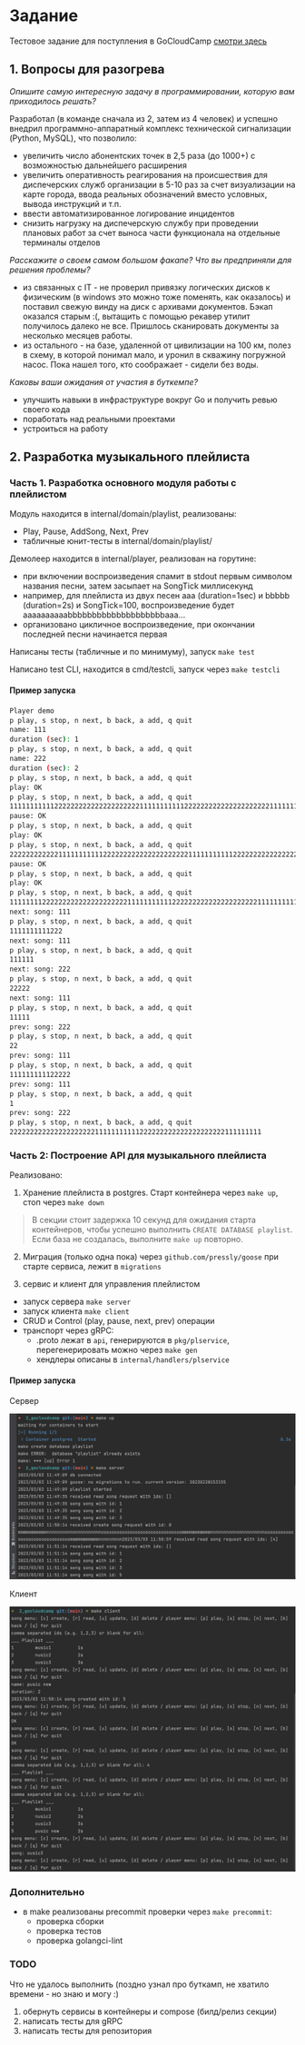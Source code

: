 # Задание

Тестовое задание для поступления в GoCloudCamp [смотри здесь](TASK.md)


## 1. Вопросы для разогрева

_Опишите самую интересную задачу в программировании, которую вам приходилось решать?_

Разработал (в команде сначала из 2, затем из 4 человек) и успешно внедрил программно-аппаратный комплекс технической сигнализации (Python, MySQL), что позволило:
- увеличить число абонентских точек в 2,5 раза (до 1000+) с возможностью дальнейшего расширения
- увеличить оперативность реагирования на происшествия для диспечерских служб организации в 5-10 раз за счет визуализации на карте города, ввода реальных обозначений вместо условных, вывода инструкций и т.п.
- ввести автоматизированное логирование инцидентов
- снизить нагрузку на диспечерскую службу при проведении плановых работ за счет выноса части функционала на отдельные терминалы отделов

_Расскажите о своем самом большом факапе? Что вы предприняли для решения проблемы?_

- из связанных с IT - не проверил привязку логических дисков к физическим (в windows это можно тоже поменять, как оказалось) и поставил свежую винду на диск с архивами документов. Бэкап оказался старым :(, вытащить с помощью рекавер утилит получилось далеко не все. Пришлось сканировать документы за несколько месяцев работы.
- из остального - на базе, удаленной от цивилизации на 100 км, полез в схему, в которой понимал мало, и уронил в скважину погружной насос. Пока нашел того, кто соображает - сидели без воды.

_Каковы ваши ожидания от участия в буткемпе?_

- улучшить навыки в инфраструктуре вокруг Go и получить ревью своего кода
- поработать над реальными проектами
- устроиться на работу

## 2. Разработка музыкального плейлиста

### Часть 1. Разработка основного модуля работы с плейлистом

Модуль находится в internal/domain/playlist, реализованы:

- Play, Pause, AddSong, Next, Prev
- табличные юнит-тесты в internal/domain/playlist/

Демолеер находится в internal/player, реализован на горутине:

- при включении воспроизведения спамит в stdout первым символом названия песни, затем засыпает на SongTick миллисекунд
- например, для плейлиста из двух песен aaa (duration=1sec) и bbbbb (duration=2s) и SongTick=100, воспроизведение будет aaaaaaaaaabbbbbbbbbbbbbbbbbbbbaaa...
- организовано цикличное воспроизведение, при окончании последней песни начинается первая

Написаны тесты (табличные и по минимуму), запуск `make test`

Написано test CLI, находится в cmd/testcli, запуск через `make testcli`

#### Пример запуска

```bash
Player demo
p play, s stop, n next, b back, a add, q quit
name: 111
duration (sec): 1
p play, s stop, n next, b back, a add, q quit
name: 222
duration (sec): 2
p play, s stop, n next, b back, a add, q quit
play: OK
p play, s stop, n next, b back, a add, q quit
1111111111122222222222222222222211111111111222222222222222222222111111111112222222222222222222221111111111122222222222222222222211111111111222222222
pause: OK
p play, s stop, n next, b back, a add, q quit
play: OK
p play, s stop, n next, b back, a add, q quit
2222222222221111111111122222222222222222222211111111111222222222222222222222111
pause: OK
p play, s stop, n next, b back, a add, q quit
play: OK
p play, s stop, n next, b back, a add, q quit
11111111222222222222222222222111111111112222222222222222222221111111111122222222
next: song: 111
p play, s stop, n next, b back, a add, q quit
1111111111222
next: song: 111
p play, s stop, n next, b back, a add, q quit
111111
next: song: 222
p play, s stop, n next, b back, a add, q quit
22222
next: song: 111
p play, s stop, n next, b back, a add, q quit
11111
prev: song: 222
p play, s stop, n next, b back, a add, q quit
22
prev: song: 111
p play, s stop, n next, b back, a add, q quit
111111111122222
prev: song: 111
p play, s stop, n next, b back, a add, q quit
1
prev: song: 222
p play, s stop, n next, b back, a add, q quit
22222222222222222222211111111111222222222222222222222111111111
```

### Часть 2: Построение API для музыкального плейлиста

Реализовано:

1. Хранение плейлиста в postgres. Старт контейнера через `make up`, стоп через `make down`

> В секции стоит задержка 10 секунд для ожидания старта контейнеров, чтобы успешно выполнить `CREATE DATABASE playlist`.
> Если база не создалась, выполните `make up` повторно.

2. Миграция (только одна пока) через `github.com/pressly/goose` при старте сервиса, лежит в `migrations` 

3. сервис и клиент для управления плейлистом

- запуск сервера `make server`
- запуск клиента `make client`
- CRUD и Control (play, pause, next, prev) операции
- транспорт через gRPC:
  - .proto лежат в `api`, генерируются в `pkg/plservice`, перегенерировать можно через `make gen`
  - хендлеры описаны в `internal/handlers/plservice`

#### Пример запуска

Сервер

![server](assets/server.png)

Клиент

![client](assets/client.png)

### Дополнительно

- в make реализованы precommit проверки через `make precommit`:
  - проверка сборки
  - проверка тестов
  - проверка golangci-lint

### ТОDO

Что не удалось выполнить (поздно узнал про буткамп, не хватило времени - но знаю и могу :)

1. обернуть сервисы в контейнеры и compose (билд/релиз секции)
2. написать тесты для gRPC
3. написать тесты для репозитория
